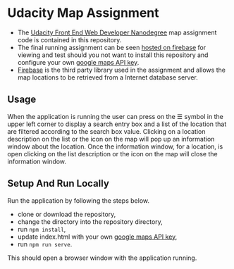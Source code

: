 # Udacity Map Assignment

  - The
    [Udacity Front End Web Developer Nanodegree](https://www.udacity.com/course/front-end-web-developer-nanodegree--nd001)
    map assignment code is contained in this repository.
  - The final running assignment can be seen
    [hosted on firebase](https://maps-a59ca.firebaseapp.com/)
    for viewing and test should you not want to install this repository and
    configure your own
    [google maps API key](https://developers.google.com/maps/documentation/javascript/get-api-key).
  - [Firebase](https://firebase.google.com/)
    is the third party library used in the assignment and allows the map locations
    to be retrieved from a Internet database server.

## Usage

When the application is running the user can press on the &#9776; symbol
in the upper left corner to display a search entry box and a list of the
location that are filtered according to the search box value.
Clicking on a location description on the list or the icon on the map will
pop up an information window about the location.
Once the information window, for a location, is open clicking on the list
description or the icon on the map will close the information window.

## Setup And Run Locally

Run the application by following the steps below.

  - clone or download the repository,
  - change the directory into the repository directory,
  - run `npm install`,
  - update index.html with your own
    [google maps API key](https://developers.google.com/maps/documentation/javascript/get-api-key),
  - run `npm run serve`.

This should open a browser window with the application running.
